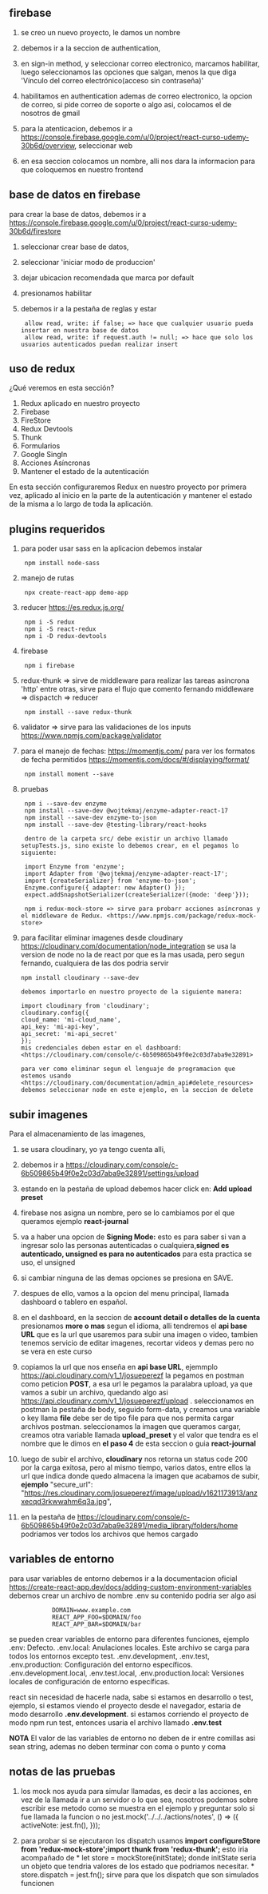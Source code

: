 ## firebase

1. se creo un nuevo proyecto, le damos un nombre
2. debemos ir a la seccion de authentication, 
3. en sign-in method, y seleccionar correo electronico, marcamos habilitar, luego seleccionamos las opciones que salgan, menos la que diga 'Vínculo del correo electrónico(acceso sin contraseña)'
4. habilitamos en authentication ademas de correo electronico, la opcion de correo, si pide correo de soporte o algo asi, colocamos el de nosotros de gmail
5. para la atenticacion, debemos ir a <https://console.firebase.google.com/u/0/project/react-curso-udemy-30b6d/overview>, seleccionar web

6. en esa seccion colocamos un nombre, alli nos dara la informacion para que coloquemos en nuestro frontend

## base de datos en firebase

para crear la base de datos, debemos ir a <https://console.firebase.google.com/u/0/project/react-curso-udemy-30b6d/firestore>
1. seleccionar crear base de datos,
2. seleccionar 'iniciar modo de produccion'
3. dejar ubicacion recomendada que marca por default
4. presionamos habilitar
5. debemos ir a la pestaña de reglas y estar

        allow read, write: if false; => hace que cualquier usuario pueda insertar en nuestra base de datos
        allow read, write: if request.auth != null; => hace que solo los usuarios autenticados puedan realizar insert

## uso de redux

¿Qué veremos en esta sección?

1. Redux aplicado en nuestro proyecto
2. Firebase
3. FireStore
4. Redux Devtools
5. Thunk
6. Formularios
7. Google SingIn
8. Acciones Asíncronas
9. Mantener el estado de la autenticación


En esta sección configuraremos Redux en nuestro proyecto por primera vez, aplicado al inicio en la parte de la autenticación y mantener el estado de la misma a lo largo de toda la aplicación.

## plugins requeridos

1. para poder usar sass en la aplicacion debemos instalar

        npm install node-sass

2. manejo de rutas

        npx create-react-app demo-app

3. reducer <https://es.redux.js.org/>

        npm i -S redux
        npm i -S react-redux
        npm i -D redux-devtools

4. firebase

        npm i firebase

5. redux-thunk => sirve de middleware para realizar las tareas asincrona 'http' entre otras, sirve para el flujo que comento fernando middleware => dispactch => reducer

        npm install --save redux-thunk

6. validator => sirve para las validaciones de los inputs <https://www.npmjs.com/package/validator>

7. para el manejo de fechas: <https://momentjs.com/> para ver los formatos de fecha permitidos <https://momentjs.com/docs/#/displaying/format/>

        npm install moment --save

9. pruebas

        npm i --save-dev enzyme 
        npm install --save-dev @wojtekmaj/enzyme-adapter-react-17
        npm install --save-dev enzyme-to-json
        npm install --save-dev @testing-library/react-hooks
        
        dentro de la carpeta src/ debe existir un archivo llamado setupTests.js, sino existe lo debemos crear, en el pegamos lo siguiente:
        
        import Enzyme from 'enzyme';
        import Adapter from '@wojtekmaj/enzyme-adapter-react-17';
        import {createSerializer} from 'enzyme-to-json';
        Enzyme.configure({ adapter: new Adapter() });
        expect.addSnapshotSerializer(createSerializer({mode: 'deep'}));

        npm i redux-mock-store => sirve para probarr acciones asíncronas y el middleware de Redux. <https://www.npmjs.com/package/redux-mock-store>

10. para facilitar eliminar imagenes desde cloudinary <https://cloudinary.com/documentation/node_integration> se usa la version de node no la de react por que es la mas usada, pero segun fernando, cualquiera de las dos podria servir

        npm install cloudinary --save-dev

        debemos importarlo en nuestro proyecto de la siguiente manera:

        import cloudinary from 'cloudinary';
        cloudinary.config({ 
        cloud_name: 'mi-cloud_name', 
        api_key: 'mi-api-key', 
        api_secret: 'mi-api_secret' 
        });
        mis credenciales deben estar en el dashboard: <https://cloudinary.com/console/c-6b509865b49f0e2c03d7aba9e32891>
         
        para ver como eliminar segun el lenguaje de programacion que estemos usando <https://cloudinary.com/documentation/admin_api#delete_resources> debemos seleccionar node en este ejemplo, en la seccion de delete
## subir imagenes

Para el almacenamiento de las imagenes,
1. se usara cloudinary, yo ya tengo cuenta alli,

2. debemos ir a <https://cloudinary.com/console/c-6b509865b49f0e2c03d7aba9e32891/settings/upload>

3. estando en la pestaña de upload debemos hacer click en: <b>Add upload preset</b>

4. firebase nos asigna un nombre, pero se lo cambiamos por el que queramos ejemplo <b>react-journal</b>

5. va a haber una opcion de <b>Signing Mode:</b> esto es para saber si van a ingresar solo las personas autenticadas o cualquiera,<b>signed es autenticado, unsigned es para no autenticados</b> para esta practica se uso, el unsigned

6. si cambiar ninguna de las demas opciones se presiona en SAVE.

7. despues de ello, vamos a la opcion del menu principal, llamada dashboard o tablero en español.

8. en el dashboard, en la seccion de  <b>account detail o detalles de la cuenta </b> presionamos <b>more o mas</b> segun el idioma, alli tendremos el <b>api base URL</b> que es la url que usaremos para subir una imagen o video, tambien tenemos servicio de editar imagenes, recortar videos y demas pero no se vera en este curso

9. copiamos la url que nos enseña en <b>api base URL</b>, ejemmplo <https://api.cloudinary.com/v1_1/josueperezf> la pegamos en postman como peticion <b>POST</b>, a esa url le pegamos la paralabra upload, ya que vamos a subir un archivo, quedando algo asi <https://api.cloudinary.com/v1_1/josueperezf/upload> .  seleccionamos en postman la pestaña de body, seguido form-data, y creamos una variable o key llama <b>file</b> debe ser de tipo file para que nos permita cargar archivos postman. seleccionamos la imagen que queramos cargar, creamos otra variable llamada <b>upload_preset</b> y el valor que tendra es el nombre que le dimos en <b>el paso 4</b> de esta seccion o guia <b>react-journal</b>

10. luego de subir el archivo, <b>cloudinary</b>  nos retorna un status code 200 por la carga exitosa, pero al mismo tiempo, varios datos, entre ellos la url que indica donde quedo almacena la imagen que acabamos de subir, <b>ejemplo</b> "secure_url": "https://res.cloudinary.com/josueperezf/image/upload/v1621173913/anzxecqd3rkwwahm6q3a.jpg", 

11. en la pestaña de <https://cloudinary.com/console/c-6b509865b49f0e2c03d7aba9e32891/media_library/folders/home> podriamos ver todos los archivos que hemos cargado

## variables de entorno

para usar variables de entorno debemos ir a la documentacion oficial <https://create-react-app.dev/docs/adding-custom-environment-variables>
debemos crear un archivo de nombre .env su contenido podria ser algo asi

                DOMAIN=www.example.com
                REACT_APP_FOO=$DOMAIN/foo
                REACT_APP_BAR=$DOMAIN/bar


se pueden crear variables de entorno para diferentes funciones, ejemplo
.env: Defecto.
.env.local: Anulaciones locales. Este archivo se carga para todos los entornos excepto test.
.env.development, .env.test, .env.production: Configuración del entorno específicos.
.env.development.local, .env.test.local, .env.production.local: Versiones locales de configuración de entorno específicas.

react sin necesidad de hacerle nada, sabe si estamos en desarrollo o test, ejemplo, si estamos viendo el proyecto desde el navegador, estaria de modo desarrollo <b>.env.development</b>.
si estamos corriendo el proyecto de modo npm run test, entonces usaria el archivo llamado <b>.env.test</b>

<b>NOTA</b> El valor de las variables de entorno no deben de ir entre comillas asi sean string, ademas no deben terminar con coma o punto y coma

## notas de las pruebas

1. los mock nos ayuda para simular llamadas, es decir a las acciones, en vez de la llamada ir a un servidor o lo que sea, nosotros podemos sobre escribir ese metodo como se muestra en el ejemplo y preguntar solo si fue llamada la funcion o no
                jest.mock('../../../actions/notes', () => ({
                        activeNote: jest.fn(),
                }));

2. para probar si se ejecutaron los dispatch usamos <b> import configureStore from 'redux-mock-store';import thunk from 'redux-thunk'; </b> esto iria acompañado de
        * let store = mockStore(initState); donde initState seria un objeto que tendria valores de los estado que podriamos necesitar.
        * store.dispatch = jest.fn(); sirve para que los dispatch que son simulados funcionen